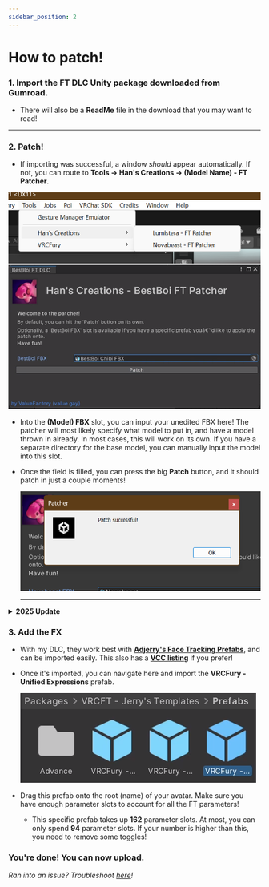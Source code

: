 ```yaml
---
sidebar_position: 2
---
```


# How to patch!

### 1. Import the FT DLC Unity package downloaded from Gumroad.
- There will also be a **ReadMe** file in the download that you may want to read!
<hr/>

### 2. Patch!
- If importing was successful, a window *should* appear automatically. If not, you can route to **Tools -> Han's Creations -> (Model Name) - FT Patcher**.

![Image](./img/directory.png)
![Image](./img/patcherwindow.png)

- Into the **(Model) FBX** slot, you can input your unedited FBX here! The patcher will most likely specify what model to put in, and have a model thrown in already. In most cases, this will work on its own. If you have a separate directory for the base model, you can manually input the model into this slot.
- Once the field is filled, you can press the big **Patch** button, and it should patch in just a couple moments!
    
    ![Image](./img/success.png)
    <hr/>

<details>
  <summary><strong>2025 Update</strong></summary>
  
  If your patcher has the **2025 Update** label on it, it comes with a premade scene that is ready to upload! If problems persist, bring these concerns to my Discord server linked at the bottom of this page.
</details>

### 3. Add the FX
- With my DLC, they work best with [**Adjerry's Face Tracking Prefabs**](https://github.com/Adjerry91/VRCFaceTracking-Templates), and can be imported easily. This also has a [**VCC listing**](https://adjerry91.github.io/VRCFaceTracking-Templates/) if you prefer!
- Once it's imported, you can navigate here and import the **VRCFury - Unified Expressions** prefab.

    ![Image](./img/packagedir.png)

- Drag this prefab onto the root (name) of your avatar. Make sure you have enough parameter slots to account for all the FT parameters!
    - This specific prefab takes up **162** parameter slots. At most, you can only spend **94** parameter slots. If your number is higher than this, you need to remove some toggles!

### You're done! You can now upload.

*Ran into an issue? Troubleshoot [here](https://hantnor.github.io/HanDocs/docs/Face%20Tracking/Troubleshooting)!*
